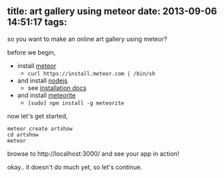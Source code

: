 title: art gallery using meteor
date: 2013-09-06 14:51:17
tags:
---

so you want to make an online art gallery using meteor?

before we begin,

- install [meteor](docs.meteor.com)
  - `curl https://install.meteor.com | /bin/sh`
- and install [nodejs](nodejs.org)
  - see [installation docs](https://github.com/joyent/node/wiki/Installation)
- and install [meteorite](https://github.com/oortcloud/meteorite)
  - `[sudo] npm install -g meteorite`

now let's get started,

```
meteor create artshow
cd artshow
meteor
```

browse to http://localhost:3000/ and see your app in action!

okay.. it doesn't do much yet, so let's continue.


